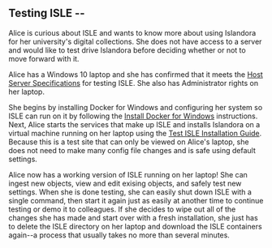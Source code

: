 ## Testing ISLE -- 

Alice is curious about ISLE and wants to know more about using Islandora for her university's digital collections.  She does not have access to a server and would like to test drive Islandora before deciding whether or not to move forward with it.

Alice has a Windows 10 laptop and she has confirmed that it meets the [Host Server Specifications](../01_installation_host_server/host_server_system_specifications.md) for testing ISLE.  She also has Administrator rights on her laptop.

She begins by installing Docker for Windows and configuring her system so ISLE can run on it by following the [Install Docker for Windows](../01_installation_host_server/install_docker_for_windows.md) instructions.  Next, Alice starts the services that make up ISLE and installs Islandora on a virtual machine running on her laptop using the [Test ISLE Installation Guide](ild_installation_guide.md).  Because this is a test site that can only be viewed on Alice's laptop, she does not need to make many config file changes and is safe using default settings.

Alice now has a working version of ISLE running on her laptop!  She can ingest new objects, view and edit exising objects, and safely test new settings.  When she is done testing, she can easily shut down ISLE with a single command, then start it again just as easily at another time to continue testing or demo it to colleagues.  If she decides to wipe out all of the changes she has made and start over with a fresh installation, she just has to delete the ISLE directory on her laptop and download the ISLE containers again--a process that usually takes no more than several minutes.